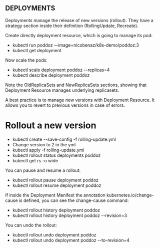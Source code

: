 ## DEPLOYMENTS
Deployments manage the release of new versions (rollout).
They have a strategy section inside their definition (RollingUpdate, Recreate).

Create directly deployment resource, which is going to manage its pod:
* kubectl run poddoz --image=nicobenaz/k8s-demo/poddoz:3
* kubectl get deployment

Now scale the pods:
* kubectl scale deployment poddoz --replicas=4
* kubectl describe deployment poddoz

Note the OldReplicaSets and NewReplicaSets sections, showing that Deployment Resource manages underlying replicasets.

A best practice is to manage new versions with Deployment Resource. It allows you to revert to previous versions in case of errors.


# Rollout a new version

* kubectl create --save-config -f rolling-update.yml
* Change version to 2 in the yml
* kubectl apply -f rolling-update.yml
* kubectl rollout status deployments poddoz
* kubectl get rs -o wide

You can pause and resume a rollout:
* kubectl rollout pause deployment poddoz
* kubectl rollout resume deployment poddoz

If inside the Deployment Manifest the annotation kubernetes.io/change-cause is defined, you can see the change-cause command:
* kubectl rollout history deployment poddoz
* kubectl rollout history deployment poddoz --revision=3

You can undo the rollout:
* kubectl rollout undo deployment poddoz
* kubectl rollout undo deployment poddoz --to-revision=4
